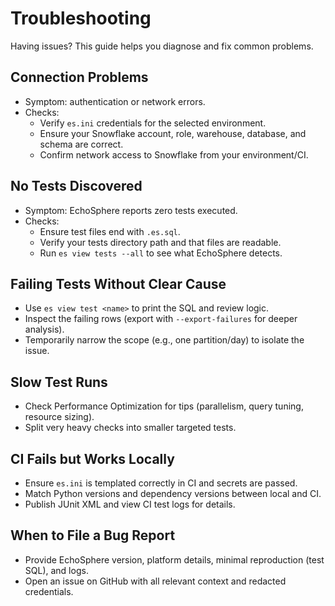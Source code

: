 # Troubleshooting

Having issues? This guide helps you diagnose and fix common problems.

## Connection Problems
- Symptom: authentication or network errors.
- Checks:
  - Verify `es.ini` credentials for the selected environment.
  - Ensure your Snowflake account, role, warehouse, database, and schema are correct.
  - Confirm network access to Snowflake from your environment/CI.

## No Tests Discovered
- Symptom: EchoSphere reports zero tests executed.
- Checks:
  - Ensure test files end with `.es.sql`.
  - Verify your tests directory path and that files are readable.
  - Run `es view tests --all` to see what EchoSphere detects.

## Failing Tests Without Clear Cause
- Use `es view test <name>` to print the SQL and review logic.
- Inspect the failing rows (export with `--export-failures` for deeper analysis).
- Temporarily narrow the scope (e.g., one partition/day) to isolate the issue.

## Slow Test Runs
- Check Performance Optimization for tips (parallelism, query tuning, resource sizing).
- Split very heavy checks into smaller targeted tests.

## CI Fails but Works Locally
- Ensure `es.ini` is templated correctly in CI and secrets are passed.
- Match Python versions and dependency versions between local and CI.
- Publish JUnit XML and view CI test logs for details.

## When to File a Bug Report
- Provide EchoSphere version, platform details, minimal reproduction (test SQL), and logs.
- Open an issue on GitHub with all relevant context and redacted credentials.
